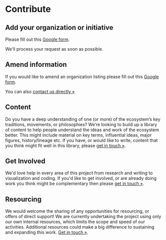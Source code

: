 # Contribute

## Add your organization or initiative

Please fill out this [Google form](https://forms.gle/9337PCNXHtc7xQYW9).

We'll process your request as soon as possible.

## Amend information

If you would like to amend an organization listing please fill out this [Google form](https://forms.gle/9337PCNXHtc7xQYW9).

You can also [contact us directly &raquo;][contact]

## Content

Do you have a deep understanding of one (or more) of the ecosystem’s key traditions, movements, or philosophies? We’re looking to build up a library of content to help people understand the ideas and work of the ecosystem better. This might include material on key terms, influential ideas, major figures, history/lineage etc. If you have, or would like to write, content that you think might fit well in this library, please [get in touch &raquo;][contact].

## Get Involved

We'd love help in every area of this project from research and writing to visualization and coding. If you'd like to get involved, or are already doing work you think might be complementary then please [get in touch &raquo;][contact].

## Resourcing

We would welcome the sharing of any opportunities for resourcing, or offers of direct support! We are currently undertaking the project using only our own internal resources, which limits the scope and speed of our activities. Additional resources could make a big difference to sustaining and expanding this work. [Get in touch &raquo;][contact].


[contact]: https://lifeitself.us/contact/


